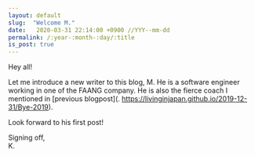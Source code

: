 ```yaml
---
layout: default
slug:  "Welcome M."
date:   2020-03-31 22:14:00 +0900 //YYY--mm-dd
permalink: /:year-:month-:day/:title
is_post: true
---
```


Hey all! 

Let me introduce a new writer to this blog, M. He is a software engineer working in one of the FAANG company. 
He is also the fierce coach I mentioned in [previous blogpost](. https://livinginjapan.github.io/2019-12-31/Bye-2019). 

Look forward to his first post!

Signing off, <br>
K.
